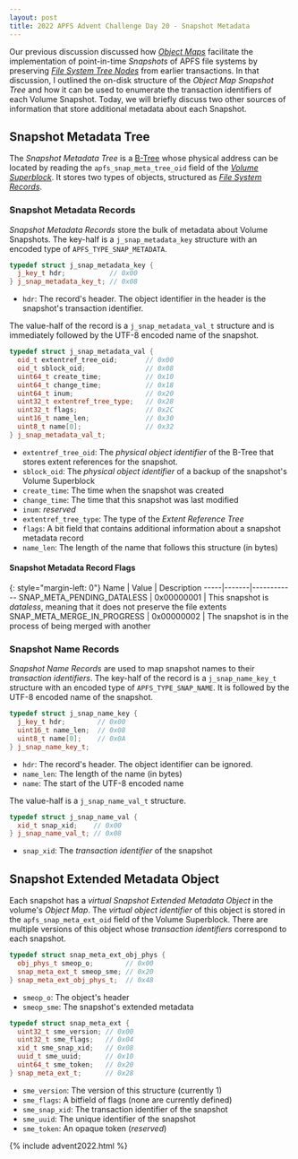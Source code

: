 ```yaml
---
layout: post
title: 2022 APFS Advent Challenge Day 20 - Snapshot Metadata
---
```


Our previous discussion discussed how [_Object Maps_](/post/2022/12/12/APFS-OMAP) facilitate the implementation of point-in-time _Snapshots_ of APFS file systems by preserving [_File System Tree Nodes_](/post/2022/12/15/APFS-FSTrees) from earlier transactions. In that discussion, I outlined the on-disk structure of the _Object Map Snapshot Tree_ and how it can be used to enumerate the transaction identifiers of each Volume Snapshot. Today, we will briefly discuss two other sources of information that store additional metadata about each Snapshot.

## Snapshot Metadata Tree

The _Snapshot Metadata Tree_ is a [B-Tree](/post/2022/12/08/APFS-BTrees) whose physical address can be located by reading the `apfs_snap_meta_tree_oid` field of the [_Volume Superblock_](/post/2022/12/13/APFS-Volume-Superblock).  It stores two types of objects, structured as [_File System Records_](/post/2022/12/15/APFS-FSTrees).

### Snapshot Metadata Records

_Snapshot Metadata Records_ store the bulk of metadata about Volume Snapshots.  The key-half is a `j_snap_metadata_key` structure with an encoded type of `APFS_TYPE_SNAP_METADATA`.

```cpp
typedef struct j_snap_metadata_key {
  j_key_t hdr;           // 0x00
} j_snap_metadata_key_t; // 0x08
```
- `hdr`: The record's header.  The object identifier in the header is the snapshot's transaction identifier. 

The value-half of the record is a `j_snap_metadata_val_t` structure and is immediately followed by the UTF-8 encoded name of the snapshot.

```cpp
typedef struct j_snap_metadata_val {
  oid_t extentref_tree_oid;       // 0x00
  oid_t sblock_oid;               // 0x08
  uint64_t create_time;           // 0x10
  uint64_t change_time;           // 0x18
  uint64_t inum;                  // 0x20
  uint32_t extentref_tree_type;   // 0x28
  uint32_t flags;                 // 0x2C
  uint16_t name_len;              // 0x30
  uint8_t name[0];                // 0x32
} j_snap_metadata_val_t;
```
- `extentref_tree_oid`: The _physical object identifier_ of the B-Tree that stores extent references for the snapshot.
- `sblock_oid`: The _physical object identifier_ of a backup of the snapshot's Volume Superblock
- `create_time`: The time when the snapshot was created
- `change_time`: The time that this snapshot was last modified
- `inum`: _reserved_
- `extentref_tree_type`: The type of the _Extent Reference Tree_
- `flags`: A bit field that contains additional information about a snapshot metadata record
- `name_len`: The length of the name that follows this structure (in bytes)

#### Snapshot Metadata Record Flags

{: style="margin-left: 0"}
Name | Value | Description
-----|-------|------------
SNAP_META_PENDING_DATALESS | 0x00000001 | This snapshot is _dataless_, meaning that it does not preserve the file extents
SNAP_META_MERGE_IN_PROGRESS | 0x00000002 | The snapshot is in the process of being merged with another

### Snapshot Name Records

_Snapshot Name Records_ are used to map snapshot names to their _transaction identifiers_.  The key-half of the record is a `j_snap_name_key_t` structure with an encoded type of `APFS_TYPE_SNAP_NAME`.  It is followed by the UTF-8 encoded name of the snapshot.

```cpp
typedef struct j_snap_name_key {
  j_key_t hdr;        // 0x00
  uint16_t name_len;  // 0x08
  uint8_t name[0];    // 0x0A
} j_snap_name_key_t;
```
- `hdr`: The record's header.  The object identifier can be ignored.
- `name_len`: The length of the name (in bytes)
- `name`: The start of the UTF-8 encoded name

The value-half is a `j_snap_name_val_t` structure.

```cpp
typedef struct j_snap_name_val {
  xid_t snap_xid;    // 0x00
} j_snap_name_val_t; // 0x08
```
- `snap_xid`: The _transaction identifier_ of the snapshot

## Snapshot Extended Metadata Object

Each snapshot has a _virtual_ _Snapshot Extended Metadata Object_ in the volume's _Object Map_.  The _virtual object identifier_ of this object is stored in the `apfs_snap_meta_ext_oid` field of the Volume Superblock.  There are multiple versions of this object whose _transaction identifiers_ correspond to each snapshot.

```cpp
typedef struct snap_meta_ext_obj_phys {
  obj_phys_t smeop_o;        // 0x00
  snap_meta_ext_t smeop_sme; // 0x20
} snap_meta_ext_obj_phys_t;  // 0x48
```
- `smeop_o`: The object's header
- `smeop_sme`: The snapshot's extended metadata

```cpp
typedef struct snap_meta_ext {
  uint32_t sme_version; // 0x00
  uint32_t sme_flags;   // 0x04
  xid_t sme_snap_xid;   // 0x08
  uuid_t sme_uuid;      // 0x10
  uint64_t sme_token;   // 0x20
} snap_meta_ext_t;      // 0x28
```
- `sme_version`: The version of this structure (currently 1)
- `sme_flags`: A bitfield of flags (none are currently defined)
- `sme_snap_xid`: The transaction identifier of the snapshot
- `sme_uuid`: The unique identifier of the snapshot
- `sme_token`: An opaque token (_reserved_)



{% include advent2022.html %}